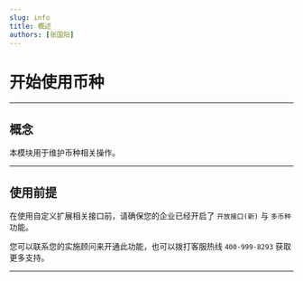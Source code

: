 ```yaml
---
slug: info
title: 概述
authors: [张国阳]
---
```


# 开始使用币种

---
## 概念
本模块用于维护币种相关操作。

---
## 使用前提
在使用自定义扩展相关接口前，请确保您的企业已经开启了 `开放接口(新)` 与 `多币种` 功能。

您可以联系您的实施顾问来开通此功能，也可以拨打客服热线 `400-999-8293` 获取更多支持。

---